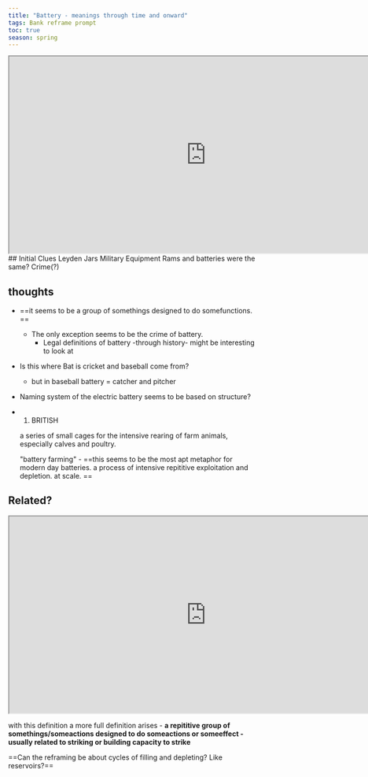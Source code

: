```yaml
---
title: "Battery - meanings through time and onward"
tags: Bank reframe prompt
toc: true
season: spring
---
```


<iframe src="http://www.finedictionary.com/battery.html" width="800" height="400" class="resize-vertical"></iframe>
## Initial  Clues
Leyden Jars
Military Equipment
Rams and batteries were the same?
Crime(?)

## thoughts
- ==it seems to be a group of somethings designed to do somefunctions. ==
	- The only exception seems to be the crime of battery. 
		- Legal definitions of battery -through history- might be interesting to look at
- Is this where Bat is cricket and baseball come from?
	- but in baseball battery = catcher and pitcher
- Naming system of the electric battery seems to be based on structure?
- 1.  BRITISH
    
    a series of small cages for the intensive rearing of farm animals, especially calves and poultry.
    
    "battery farming"
		- ==this seems to be the most apt metaphor for modern day batteries. a process of intensive repititive exploitation and depletion. at scale. ==

## Related?
<iframe src="https://www.merriam-webster.com/dictionary/batter#:~:text=intransitive%20verb,electric-light%20bulbs—%20D.%20B.%20Chidsey" class="resize-vertical" width="800" height="400"></iframe>

with this definition a more full definition arises - **a repititive group of somethings/someactions designed to do someactions or someeffect - usually related to striking or building capacity to strike**

==Can the reframing be about cycles of filling and depleting? Like reservoirs?==